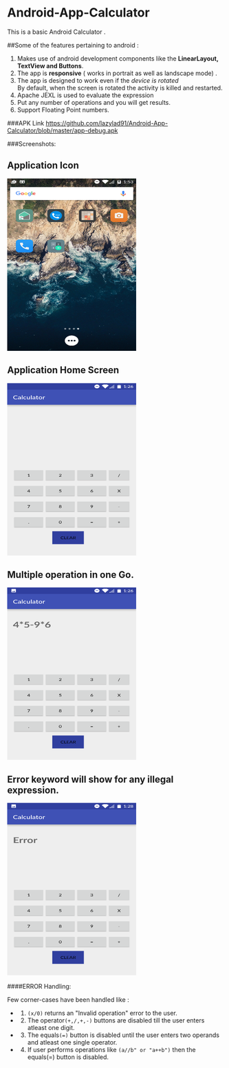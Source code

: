 # Android-App-Calculator

This is a basic Android Calculator .

##Some of the features pertaining to android : 
1. Makes use of android development components like the **LinearLayout, TextView and Buttons**.
2. The app is **responsive** ( works in portrait as well as landscape mode) .
3. The app is designed to work even if the *device is rotated*  
By default, when the screen is rotated the activity is killed and restarted. 
4. Apache JEXL is used to evaluate the expression
5. Put any number of operations and you will get results.
6. Support Floating Point numbers.

###APK Link
https://github.com/lazylad91/Android-App-Calculator/blob/master/app-debug.apk

###Screenshots:

<h2>Application Icon</h2>

<img src="https://github.com/lazylad91/Android-App-Calculator/blob/master/Screenshots/AppIcon.png" width="300" height="400">

<h2>Application Home Screen</h2>

<img src="https://github.com/lazylad91/Android-App-Calculator/blob/master/Screenshots/AppMainPage.png" width="300" height="400">

<h2>Multiple operation in one Go.</h2>

<img src="https://github.com/lazylad91/Android-App-Calculator/blob/master/Screenshots/TestCase3-MultipleOperation.png" width="300" height="400">

<h2>Error keyword will show for any illegal expression.</h2>

<img src="https://github.com/lazylad91/Android-App-Calculator/blob/master/Screenshots/ErrorCondition1_Result.png" width="300" height="400">


####ERROR Handling:

Few corner-cases have been handled like :
* 1. `(x/0)` returns an "Invalid operation" error to the user.
* 2. The operator`(+,/,+,-)` buttons are disabled till the user enters atleast one digit.
* 3. The equals`(=)` button is disabled until the user enters two operands and atleast one single operator.
* 4. If user performs operations like `(a//b" or "a++b")` then the equals(=) button is disabled. 
